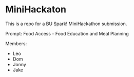 # MiniHackaton

This is a repo for a BU Spark! MiniHackathon submission.

Prompt: Food Access -  Food Education and Meal Planning

Members: 
 - Leo
 - Dom
 - Jonny
 - Jake
